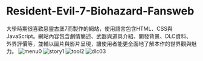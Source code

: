# Resident-Evil-7-Biohazard-Fansweb
大學時期很喜歡惡靈古堡7而製作的網站，使用語言包含HTML、CSS與JavaScript。網站內容包含劇情簡述、武器與道具介紹、開發背景、DLC資料、外界評價等，並輔以圖片與影片呈現，讓使用者能更全面地了解本作的世界觀與魅力。
![menu0](https://github.com/user-attachments/assets/ee4fba01-9041-4b89-8563-c4dfe04d9875)
![story1](https://github.com/user-attachments/assets/3a7f5eaa-fd69-4d82-9acb-08dd643c0a72)
![tool2](https://github.com/user-attachments/assets/8d52af02-17c2-43fe-bae4-ab2c2f409d1e)
![dlc03](https://github.com/user-attachments/assets/fe157787-966b-4f63-9efc-455e01acd3f3)

